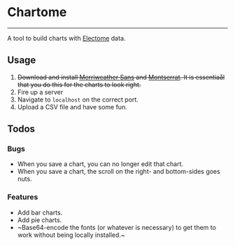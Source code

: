 # Chartome

----

A tool to build charts with [Electome](http://www.electome.org) data.

## Usage
1. ~~Download and install [Merriweather Sans](https://www.fontsquirrel.com/fonts/merriweather-sans) and [Montserrat](https://www.fontsquirrel.com/fonts/montserrat). It is essentiaål that you do this for the charts to look right.~~
2. Fire up a server
3. Navigate to `localhost` on the correct port.
4. Upload a CSV file and have some fun.

## Todos
### Bugs
- When you save a chart, you can no longer edit that chart.
- When you save a chart, the scroll on the right- and bottom-sides goes nuts.

### Features
- Add bar charts.
- Add pie charts.
- ~Base64-encode the fonts (or whatever is necessary) to get them to work without being locally installed.~
